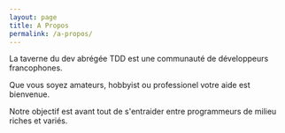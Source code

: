 ```yaml
---
layout: page
title: A Propos
permalink: /a-propos/
---
```


La taverne du dev abrégée TDD est une communauté de développeurs francophones.

Que vous soyez amateurs, hobbyist ou professionel votre aide est bienvenue.

Notre objectif est avant tout de s'entraider entre programmeurs de milieu riches et variés.


